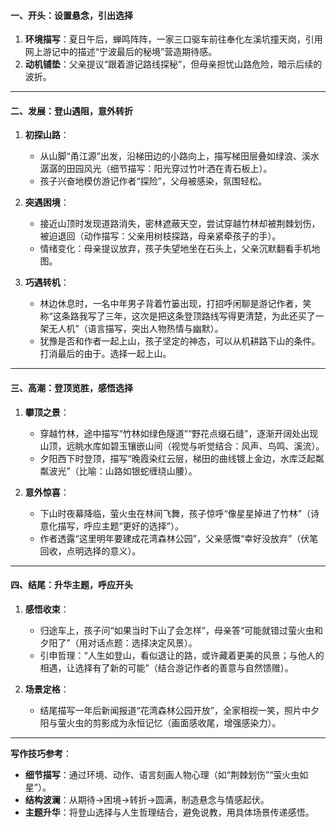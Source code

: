 #### **一、开头：设置悬念，引出选择**  
1. **环境描写**：夏日午后，蝉鸣阵阵，一家三口驱车前往奉化左溪坑撞天岗，引用网上游记中的描述“宁波最后的秘境”营造期待感。  
2. **动机铺垫**：父亲提议“跟着游记路线探秘”，但母亲担忧山路危险，暗示后续的波折。  

---

#### **二、发展：登山遇阻，意外转折**  
1. **初探山路**：  
   - 从山脚“甬江源”出发，沿梯田边的小路向上，描写梯田层叠如绿浪、溪水潺潺的田园风光（细节描写：阳光穿过竹叶洒在青石板上）。  
   - 孩子兴奋地模仿游记作者“探险”，父母被感染，氛围轻松。  

2. **突遇困境**：  
   - 接近山顶时发现道路消失，密林遮蔽天空，尝试穿越竹林却被荆棘划伤，被迫退回（动作描写：父亲用树枝探路，母亲紧牵孩子的手）。  
   - 情绪变化：母亲提议放弃，孩子失望地坐在石头上，父亲沉默翻看手机地图。  

3. **巧遇转机**：  
   - 林边休息时，一名中年男子背着竹篓出现，打招呼闲聊是游记作者，笑称“这条路我写了三年，这次是把这条登顶路线写得更清楚，为此还买了一架无人机”（语言描写，突出人物热情与幽默）。  
	- 犹豫是否和作者一起上山，孩子坚定的神态，可以从机耕路下山的条件。打消最后的由于。选择一起上山。
---

#### **三、高潮：登顶览胜，感悟选择**  
1. **攀顶之景**：  
   - 穿越竹林，途中描写“竹林如绿色隧道”“野花点缀石缝”，逐渐开阔处出现山顶，远眺水库如碧玉镶嵌山间（视觉与听觉结合：风声、鸟鸣、溪流）。  
   - 夕阳西下时登顶，描写“晚霞染红云层，梯田的曲线镀上金边，水库泛起粼粼波光”（比喻：山路如银蛇缠绕山腰）。  

2. **意外惊喜**：  
   - 下山时夜幕降临，萤火虫在林间飞舞，孩子惊呼“像星星掉进了竹林”（诗意化描写，呼应主题“更好的选择”）。  
   - 作者透露“这里明年要建成花湾森林公园”，父亲感慨“幸好没放弃”（伏笔回收，点明选择的意义）。  

---

#### **四、结尾：升华主题，呼应开头**  
1. **感悟收束**：  
   - 归途车上，孩子问“如果当时下山了会怎样”，母亲答“可能就错过萤火虫和夕阳了”（用对话点题：选择决定风景）。  
   - 引申哲理：“人生如登山，看似退让的路，或许藏着更美的风景；与他人的相遇，让选择有了新的可能”（结合游记作者的善意与自然馈赠）。  

2. **场景定格**：  
   - 结尾描写一年后新闻报道“花湾森林公园开放”，全家相视一笑，照片中夕阳与萤火虫的剪影成为永恒记忆（画面感收尾，增强感染力）。  

---

**写作技巧参考**：  
- **细节描写**：通过环境、动作、语言刻画人物心理（如“荆棘划伤”“萤火虫如星”）。  
- **结构波澜**：从期待→困境→转折→圆满，制造悬念与情感起伏。  
- **主题升华**：将登山选择与人生哲理结合，避免说教，用具体场景传递感悟。
